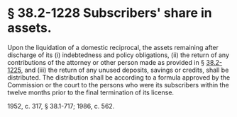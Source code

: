 # § 38.2-1228 Subscribers' share in assets.

<p>Upon the liquidation of a domestic reciprocal, the assets remaining after discharge of its (i) indebtedness and policy obligations, (ii) the return of any contributions of the attorney or other person made as provided in § <a href='http://law.lis.virginia.gov/vacode/38.2-1225/'>38.2-1225</a>, and (iii) the return of any unused deposits, savings or credits, shall be distributed. The distribution shall be according to a formula approved by the Commission or the court to the persons who were its subscribers within the twelve months prior to the final termination of its license.</p><p>1952, c. 317, § 38.1-717; 1986, c. 562.</p>
